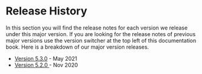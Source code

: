 # Release History



In this section you will find the release notes for each version we release under this major version. If you are looking for the release notes of previous major versions use the version switcher at the top left of this documentation book. Here is a breakdown of our major version releases.

* [Version 5.3.0](whats-new-in-5.3.0.md) - May 2021
* [Version 5.2.0 ](whats-new-in-5.2.0.md)- Nov 2020

